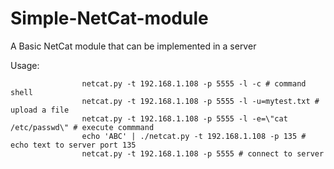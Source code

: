 # Simple-NetCat-module
A Basic NetCat module that can be implemented in a server

Usage:
```
                netcat.py -t 192.168.1.108 -p 5555 -l -c # command shell
                netcat.py -t 192.168.1.108 -p 5555 -l -u=mytest.txt # upload a file
                netcat.py -t 192.168.1.108 -p 5555 -l -e=\"cat /etc/passwd\" # execute commmand
                echo 'ABC' | ./netcat.py -t 192.168.1.108 -p 135 # echo text to server port 135
                netcat.py -t 192.168.1.108 -p 5555 # connect to server
                
